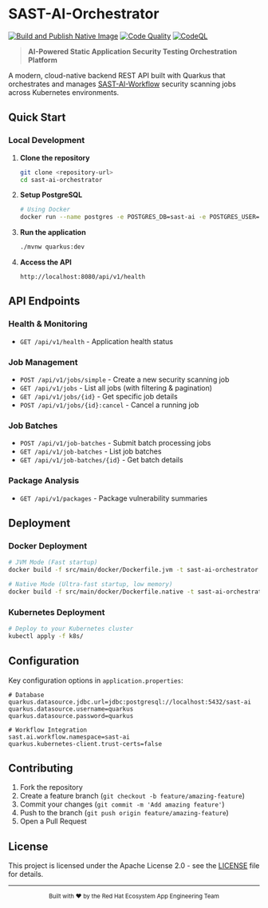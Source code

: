 # SAST-AI-Orchestrator

[![Build and Publish Native Image](https://github.com/RHEcosystemAppEng/sast-ai-orchestrator/actions/workflows/build-and-publish.yml/badge.svg)](https://github.com/RHEcosystemAppEng/sast-ai-orchestrator/actions/workflows/build-and-publish.yml)
[![Code Quality](https://github.com/RHEcosystemAppEng/sast-ai-orchestrator/actions/workflows/code-quality.yml/badge.svg)](https://github.com/RHEcosystemAppEng/sast-ai-orchestrator/actions/workflows/code-quality.yml)
[![CodeQL](https://github.com/RHEcosystemAppEng/sast-ai-orchestrator/actions/workflows/code-quality.yml/badge.svg?job=codeql)](https://github.com/RHEcosystemAppEng/sast-ai-orchestrator/actions/workflows/code-quality.yml)

> **AI-Powered Static Application Security Testing Orchestration Platform**

A modern, cloud-native backend REST API built with Quarkus that orchestrates and manages [SAST-AI-Workflow](https://github.com/RHEcosystemAppEng/sast-ai-workflow) security scanning jobs across Kubernetes environments.

## Quick Start

### Local Development

1. **Clone the repository**
   ```bash
   git clone <repository-url>
   cd sast-ai-orchestrator
   ```

2. **Setup PostgreSQL**
   ```bash
   # Using Docker
   docker run --name postgres -e POSTGRES_DB=sast-ai -e POSTGRES_USER=quarkus -e POSTGRES_PASSWORD=quarkus -p 5432:5432 -d postgres:13
   ```

3. **Run the application**
   ```bash
   ./mvnw quarkus:dev
   ```

4. **Access the API**
   ```
   http://localhost:8080/api/v1/health
   ```

## API Endpoints

### Health & Monitoring
- `GET /api/v1/health` - Application health status

### Job Management
- `POST /api/v1/jobs/simple` - Create a new security scanning job
- `GET /api/v1/jobs` - List all jobs (with filtering & pagination)  
- `GET /api/v1/jobs/{id}` - Get specific job details
- `POST /api/v1/jobs/{id}:cancel` - Cancel a running job

### Job Batches
- `POST /api/v1/job-batches` - Submit batch processing jobs
- `GET /api/v1/job-batches` - List job batches
- `GET /api/v1/job-batches/{id}` - Get batch details

### Package Analysis
- `GET /api/v1/packages` - Package vulnerability summaries

## Deployment

### Docker Deployment
```bash
# JVM Mode (Fast startup)
docker build -f src/main/docker/Dockerfile.jvm -t sast-ai-orchestrator:jvm .

# Native Mode (Ultra-fast startup, low memory)
docker build -f src/main/docker/Dockerfile.native -t sast-ai-orchestrator:native .
```

### Kubernetes Deployment
```bash
# Deploy to your Kubernetes cluster
kubectl apply -f k8s/
```

## Configuration

Key configuration options in `application.properties`:

```properties
# Database
quarkus.datasource.jdbc.url=jdbc:postgresql://localhost:5432/sast-ai
quarkus.datasource.username=quarkus
quarkus.datasource.password=quarkus

# Workflow Integration  
sast.ai.workflow.namespace=sast-ai
quarkus.kubernetes-client.trust-certs=false
```

## Contributing

1. Fork the repository
2. Create a feature branch (`git checkout -b feature/amazing-feature`)
3. Commit your changes (`git commit -m 'Add amazing feature'`)
4. Push to the branch (`git push origin feature/amazing-feature`)
5. Open a Pull Request

## License

This project is licensed under the Apache License 2.0 - see the [LICENSE](LICENSE) file for details.

---

<div align="center">
  <sub>Built with ❤️ by the Red Hat Ecosystem App Engineering Team</sub>
</div>


